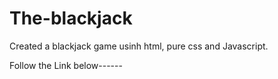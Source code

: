 # The-blackjack
Created a blackjack game usinh html, pure css and Javascript.

Follow the Link below------




